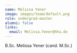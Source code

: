 ```yaml
---
name: Melissa Yener
image: images/team/default.png
role: undergrad-master
alumni: false
links:
  email: Melissa.Yener@hhu.de
---
```


B.Sc. Melissa Yener (cand. M.Sc.)